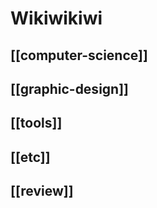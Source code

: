 # Wikiwikiwi

## [[computer-science]]

## [[graphic-design]]

## [[tools]]

## [[etc]]

## [[review]]

